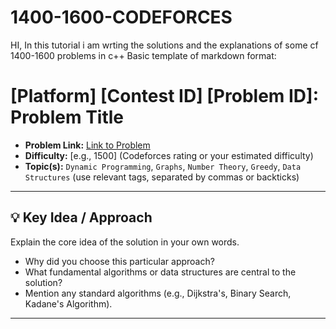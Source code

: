 # 1400-1600-CODEFORCES
HI, In this tutorial i am wrting the solutions and the explanations of some cf 1400-1600 problems in c++
Basic template of markdown format:
# [Platform] [Contest ID] [Problem ID]: Problem Title

* **Problem Link:** [Link to Problem](https://example.com/problem/link)
* **Difficulty:** [e.g., 1500] (Codeforces rating or your estimated difficulty)
* **Topic(s):** `Dynamic Programming`, `Graphs`, `Number Theory`, `Greedy`, `Data Structures` (use relevant tags, separated by commas or backticks)

---

## 💡 Key Idea / Approach

Explain the core idea of the solution in your own words.
* Why did you choose this particular approach?
* What fundamental algorithms or data structures are central to the solution?
* Mention any standard algorithms (e.g., Dijkstra's, Binary Search, Kadane's Algorithm).

---
